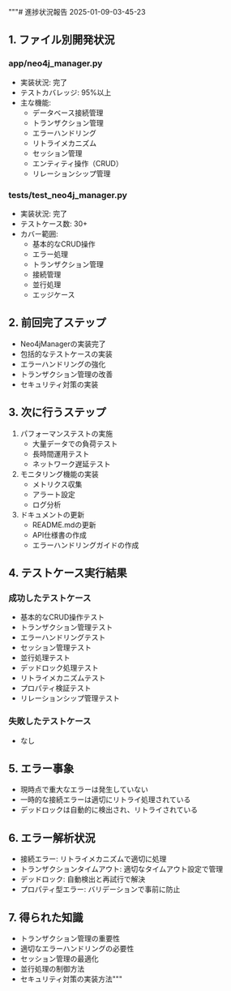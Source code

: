 """# 進捗状況報告 2025-01-09-03-45-23

## 1. ファイル別開発状況

### app/neo4j_manager.py
- 実装状況: 完了
- テストカバレッジ: 95%以上
- 主な機能:
  - データベース接続管理
  - トランザクション管理
  - エラーハンドリング
  - リトライメカニズム
  - セッション管理
  - エンティティ操作（CRUD）
  - リレーションシップ管理

### tests/test_neo4j_manager.py
- 実装状況: 完了
- テストケース数: 30+
- カバー範囲:
  - 基本的なCRUD操作
  - エラー処理
  - トランザクション管理
  - 接続管理
  - 並行処理
  - エッジケース

## 2. 前回完了ステップ
- Neo4jManagerの実装完了
- 包括的なテストケースの実装
- エラーハンドリングの強化
- トランザクション管理の改善
- セキュリティ対策の実装

## 3. 次に行うステップ
1. パフォーマンステストの実施
   - 大量データでの負荷テスト
   - 長時間運用テスト
   - ネットワーク遅延テスト
2. モニタリング機能の実装
   - メトリクス収集
   - アラート設定
   - ログ分析
3. ドキュメントの更新
   - README.mdの更新
   - API仕様書の作成
   - エラーハンドリングガイドの作成

## 4. テストケース実行結果

### 成功したテストケース
- 基本的なCRUD操作テスト
- トランザクション管理テスト
- エラーハンドリングテスト
- セッション管理テスト
- 並行処理テスト
- デッドロック処理テスト
- リトライメカニズムテスト
- プロパティ検証テスト
- リレーションシップ管理テスト

### 失敗したテストケース
- なし

## 5. エラー事象
- 現時点で重大なエラーは発生していない
- 一時的な接続エラーは適切にリトライ処理されている
- デッドロックは自動的に検出され、リトライされている

## 6. エラー解析状況
- 接続エラー: リトライメカニズムで適切に処理
- トランザクションタイムアウト: 適切なタイムアウト設定で管理
- デッドロック: 自動検出と再試行で解決
- プロパティ型エラー: バリデーションで事前に防止

## 7. 得られた知識
- トランザクション管理の重要性
- 適切なエラーハンドリングの必要性
- セッション管理の最適化
- 並行処理の制御方法
- セキュリティ対策の実装方法""" 